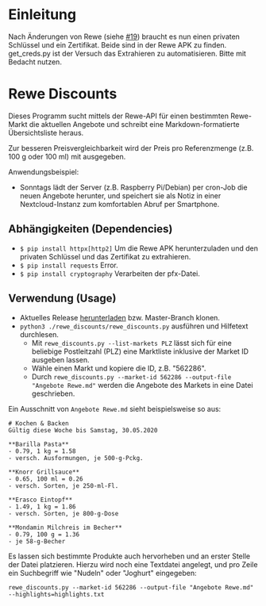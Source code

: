 # Einleitung

Nach Änderungen von Rewe (siehe [#19](https://github.com/foo-git/rewe-discounts/issues/19)) braucht es nun einen privaten Schlüssel und ein Zertifikat. Beide sind in der Rewe APK zu finden. get_creds.py ist der Versuch das Extrahieren zu automatisieren. Bitte mit Bedacht nutzen.

# Rewe Discounts

Dieses Programm sucht mittels der Rewe-API für einen bestimmten Rewe-Markt die aktuellen
Angebote und schreibt eine Markdown-formatierte Übersichtsliste heraus.

Zur besseren Preisvergleichbarkeit wird der Preis pro Referenzmenge
(z.B. 100 g oder 100 ml) mit ausgegeben. 

Anwendungsbeispiel:
* Sonntags lädt der Server (z.B. Raspberry Pi/Debian) per cron-Job die
neuen Angebote herunter, und speichert sie als Notiz in einer Nextcloud-Instanz
zum komfortablen Abruf per Smartphone.

## Abhängigkeiten (Dependencies)
- `$ pip install httpx[http2]`  Um die Rewe APK herunterzuladen und den privaten Schlüssel und das Zertifikat zu extrahieren. 
- `$ pip install requests`   Error.
- `$ pip install cryptography`   Verarbeiten der pfx-Datei.

## Verwendung (Usage)

* Aktuelles Release [herunterladen](https://github.com/foo-git/rewe-discounts/releases) bzw. Master-Branch klonen.
* `python3 ./rewe_discounts/rewe_discounts.py` ausführen und Hilfetext durchlesen.
    * Mit `rewe_discounts.py --list-markets PLZ` lässt sich für eine beliebige Postleitzahl (PLZ) eine Marktliste inklusive der Market ID ausgeben lassen.
    * Wähle einen Markt und kopiere die ID, z.B. "562286".
    * Durch `rewe_discounts.py --market-id 562286 --output-file "Angebote Rewe.md"` werden die Angebote des Markets in eine Datei geschrieben. 

Ein Ausschnitt von `Angebote Rewe.md` sieht beispielsweise so aus:
```
# Kochen & Backen
Gültig diese Woche bis Samstag, 30.05.2020

**Barilla Pasta**
- 0.79, 1 kg = 1.58
- versch. Ausformungen, je 500-g-Pckg.

**Knorr Grillsauce**
- 0.65, 100 ml = 0.26
- versch. Sorten, je 250-ml-Fl.

**Erasco Eintopf**
- 1.49, 1 kg = 1.86
- versch. Sorten, je 800-g-Dose

**Mondamin Milchreis im Becher**
- 0.79, 100 g = 1.36
- je 58-g-Becher
```

Es lassen sich bestimmte Produkte auch hervorheben und an erster Stelle der Datei platzieren.
Hierzu wird noch eine Textdatei angelegt, und pro Zeile ein Suchbegriff wie "Nudeln" oder "Joghurt" eingegeben:

`rewe_discounts.py --market-id 562286 --output-file "Angebote Rewe.md" --highlights=highlights.txt`
